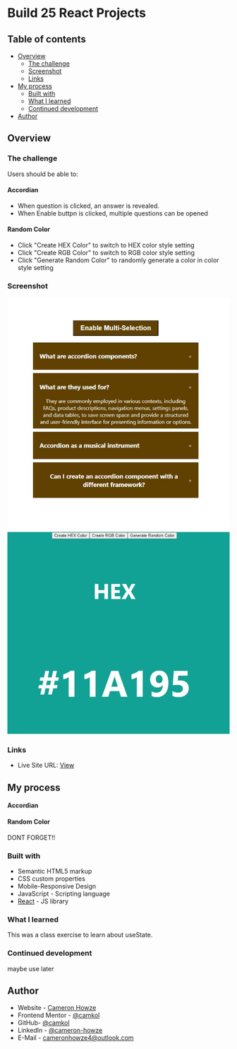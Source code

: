 # Build 25 React Projects

## Table of contents

- [Overview](#overview)
  - [The challenge](#the-challenge)
  - [Screenshot](#screenshot)
  - [Links](#links)
- [My process](#my-process)
  - [Built with](#built-with)
  - [What I learned](#what-i-learned)
  - [Continued development](#continued-development)
- [Author](#author)

## Overview

### The challenge

Users should be able to:

#### Accordian

- When question is clicked, an answer is revealed.
- When Enable buttpn is clicked, multiple questions can be opened

#### Random Color

- Click "Create HEX Color" to switch to HEX color style setting
- Click "Create RGB Color" to switch to RGB color style setting
- Click "Generate Random Color" to randomly generate a color in color style setting

### Screenshot

![](./screen/accordion.jpg) ![](./screen/randomcolor.jpg)

### Links

- Live Site URL: [View](https://flashcards2.netlify.app/)

## My process

#### Accordian

#### Random Color

DONT FORGET!!

### Built with

- Semantic HTML5 markup
- CSS custom properties
- Mobile-Responsive Design
- JavaScript - Scripting language
- [React](https://reactjs.org/) - JS library

### What I learned

This was a class exercise to learn about useState.

### Continued development

maybe use later

## Author

- Website - [Cameron Howze](https://camkol.github.io/)
- Frontend Mentor - [@camkol](https://www.frontendmentor.io/profile/camkol)
- GitHub- [@camkol](https://github.com/camkol)
- LinkedIn - [@cameron-howze](https://www.linkedin.com/in/cameron-howze-28a646109/)
- E-Mail - [cameronhowze4@outlook.com](mailto:cameronhowze4@outlook.com)
